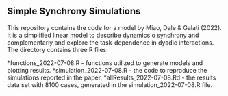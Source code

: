 ## Simple Synchrony Simulations

This repository contains the code for a model by Miao, Dale & Galati (2022). It is a simplified linear model to describe dynamics o synchrony and complementariy and explore the task-dependence in dyadic interactions. The directory contains three R files: 

*functions_2022-07-08.R - functions utilized to generate models and plotting results. 
*simulation_2022-07-08.R - the code to reproduce the simulations reported in the paper. 
*allResults_2022-07-08.Rd - the results data set with 8100 cases, generated in the simulation_2022-07-08.R file. 
